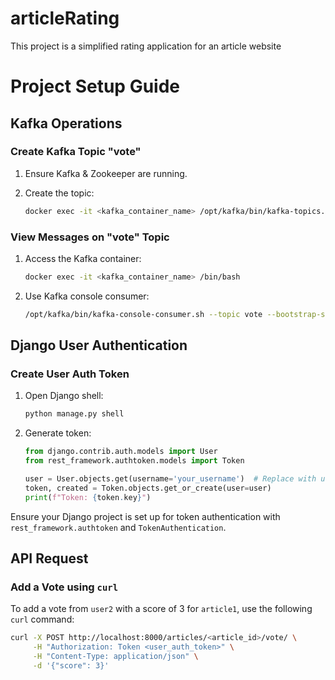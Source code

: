 # articleRating
This project is a simplified rating application for an article website


# Project Setup Guide

## Kafka Operations

### Create Kafka Topic "vote"

1. Ensure Kafka & Zookeeper are running.

2. Create the topic:
   ```bash
   docker exec -it <kafka_container_name> /opt/kafka/bin/kafka-topics.sh --create --topic vote --bootstrap-server localhost:9092 --partitions 1 --replication-factor 1
   ```

### View Messages on "vote" Topic

1. Access the Kafka container:
   ```bash
   docker exec -it <kafka_container_name> /bin/bash
   ```

2. Use Kafka console consumer:
   ```bash
   /opt/kafka/bin/kafka-console-consumer.sh --topic vote --bootstrap-server localhost:9092 --from-beginning
   ```

## Django User Authentication

### Create User Auth Token

1. Open Django shell:
   ```bash
   python manage.py shell
   ```

2. Generate token:
   ```python
   from django.contrib.auth.models import User
   from rest_framework.authtoken.models import Token

   user = User.objects.get(username='your_username')  # Replace with username
   token, created = Token.objects.get_or_create(user=user)
   print(f"Token: {token.key}")
   ```

Ensure your Django project is set up for token authentication with `rest_framework.authtoken` and `TokenAuthentication`.


## API Request

### Add a Vote using `curl`

To add a vote from `user2` with a score of 3 for `article1`, use the following `curl` command:

```bash
curl -X POST http://localhost:8000/articles/<article_id>/vote/ \
     -H "Authorization: Token <user_auth_token>" \
     -H "Content-Type: application/json" \
     -d '{"score": 3}'
```
